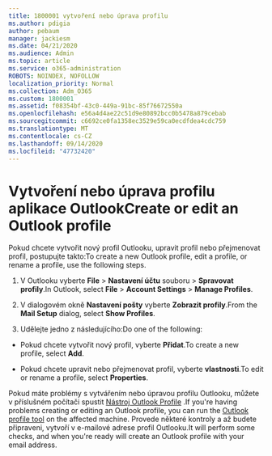 ```yaml
---
title: 1800001 vytvoření nebo úprava profilu
ms.author: pdigia
author: pebaum
manager: jackiesm
ms.date: 04/21/2020
ms.audience: Admin
ms.topic: article
ms.service: o365-administration
ROBOTS: NOINDEX, NOFOLLOW
localization_priority: Normal
ms.collection: Adm_O365
ms.custom: 1800001
ms.assetid: f08354bf-43c0-449a-91bc-85f76672550a
ms.openlocfilehash: e56a4d4ae22c51d9e80892bcc0b5478a879cebab
ms.sourcegitcommit: c6692ce0fa1358ec3529e59ca0ecdfdea4cdc759
ms.translationtype: MT
ms.contentlocale: cs-CZ
ms.lasthandoff: 09/14/2020
ms.locfileid: "47732420"
---
```

# <a name="create-or-edit-an-outlook-profile"></a><span data-ttu-id="92220-102">Vytvoření nebo úprava profilu aplikace Outlook</span><span class="sxs-lookup"><span data-stu-id="92220-102">Create or edit an Outlook profile</span></span>

<span data-ttu-id="92220-103">Pokud chcete vytvořit nový profil Outlooku, upravit profil nebo přejmenovat profil, postupujte takto:</span><span class="sxs-lookup"><span data-stu-id="92220-103">To create a new Outlook profile, edit a profile, or rename a profile, use the following steps.</span></span>
  
1. <span data-ttu-id="92220-104">V Outlooku vyberte **File** \> **Nastavení účtu** souboru \> **Spravovat profily**.</span><span class="sxs-lookup"><span data-stu-id="92220-104">In Outlook, select **File** \> **Account Settings** \> **Manage Profiles**.</span></span>
    
2. <span data-ttu-id="92220-105">V dialogovém okně **Nastavení pošty** vyberte **Zobrazit profily**.</span><span class="sxs-lookup"><span data-stu-id="92220-105">From the **Mail Setup** dialog, select **Show Profiles**.</span></span>
    
3. <span data-ttu-id="92220-106">Udělejte jedno z následujícího:</span><span class="sxs-lookup"><span data-stu-id="92220-106">Do one of the following:</span></span>
    
  - <span data-ttu-id="92220-107">Pokud chcete vytvořit nový profil, vyberte **Přidat**.</span><span class="sxs-lookup"><span data-stu-id="92220-107">To create a new profile, select **Add**.</span></span>
    
  - <span data-ttu-id="92220-108">Pokud chcete upravit nebo přejmenovat profil, vyberte **vlastnosti**.</span><span class="sxs-lookup"><span data-stu-id="92220-108">To edit or rename a profile, select **Properties**.</span></span>
    
<span data-ttu-id="92220-109">Pokud máte problémy s vytvářením nebo úpravou profilu Outlooku, můžete v příslušném počítači spustit [Nástroj Outlook Profile](https://aka.ms/SaRA-OutlookSetupProfile) .</span><span class="sxs-lookup"><span data-stu-id="92220-109">If you're having problems creating or editing an Outlook profile, you can run the [Outlook profile tool](https://aka.ms/SaRA-OutlookSetupProfile) on the affected machine.</span></span> <span data-ttu-id="92220-110">Provede některé kontroly a až budete připraveni, vytvoří v e-mailové adrese profil Outlooku.</span><span class="sxs-lookup"><span data-stu-id="92220-110">It will perform some checks, and when you're ready will create an Outlook profile with your email address.</span></span> 
  

